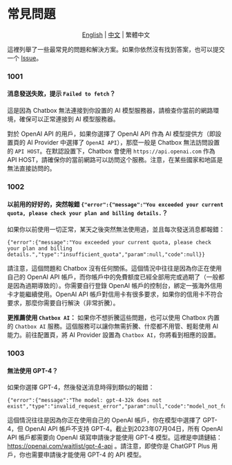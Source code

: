# 常見問題

<p align="center">
    <a href="./FAQ.md">English</a> | <a href="./FAQ-CN.md">中文</a> | 繁體中文
</p>

這裡列舉了一些最常見的問題和解決方案。如果你依然沒有找到答案，也可以提交一个 [Issue](https://github.com/Bin-Huang/chatbox/issues/new/choose)。

### 1001

#### 消息發送失敗，提示 `Failed to fetch`？

這是因為 Chatbox 無法連接到你設置的 AI 模型服務器，請檢查你當前的網路環境，確保可以正常連接到 AI 模型服務器。

對於 OpenAI API 的用戶，如果你選擇了 OpenAI API 作為 AI 模型提供方（即設置頁的 AI Provider 中選擇了 `OpenAI API`），那麼一般是 Chatbox 無法訪問設置的 `API HOST`。在默認設置下，Chatbox 會使用 `https://api.openai.com` 作為 API HOST，請確保你的當前網路可以訪問这个服務。注意，在某些國家和地區是無法直接訪問的。

### 1002

#### 以前用的好好的，突然報錯 `{"error":{"message":"You exceeded your current quota, please check your plan and billing details.`？

如果你以前使用一切正常，某天之後突然無法使用過，並且每次發送消息都報錯：

```
{"error":{"message":"You exceeded your current quota, please check your plan and billing details.","type":"insufficient_quota","param":null,"code":null}}
```

請注意，這個問題和 Chatbox 沒有任何關係。這個情況中往往是因為你正在使用自己的 OpenAI API 帳戶，而你帳戶中的免費额度已經全部用完或過期了（一般都是因為過期導致的）。你需要自行登錄 OpenAI 帳戶的控制台，綁定一張海外信用卡才能繼續使用。OpenAI API 帳戶對信用卡有很多要求，如果你的信用卡不符合要求，那麼你需要自行解決（非常折騰）。

**更推薦使用 `Chatbox AI`：** 如果你不想折騰這些問題，也可以使用 Chatbox 内置的 `Chatbox AI` 服務。這個服務可以讓你無需折騰、什麼都不用管、輕鬆使用 AI 能力。前往配置頁，將 AI Provider 設置為 `Chatbox AI`，你將看到相應的設置。

### 1003

#### 無法使用 GPT-4？

如果你選擇 GPT-4，然後發送消息時得到類似的報錯：

```
{"error":{"message":"The model: gpt-4-32k does not exist","type":"invalid_request_error","param":null,"code":"model_not_found"}}
```

這個情況往往是因為你正在使用自己的 OpenAI 帳戶，你在模型中選擇了 GPT-4，但 OpenAI API 帳戶不支持 GPT-4。截止到2023年07月04日，所有 OpenAI API 帳戶都需要向 OpenAI 填寫申請後才能使用 GPT-4 模型。這裡是申請鏈結： https://openai.com/waitlist/gpt-4-api 。請注意，即使你是 ChatGPT Plus 用戶，你也需要申請後才能使用 GPT-4 的 API 模型。
